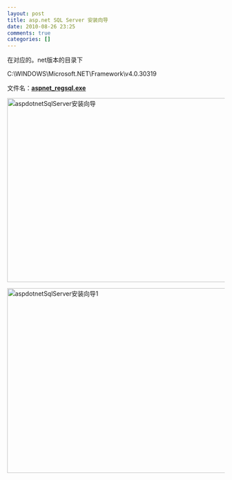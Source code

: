 ```yaml
---
layout: post
title: asp.net SQL Server 安装向导
date: 2010-08-26 23:25
comments: true
categories: []
---
```

<p>在对应的。net版本的目录下</p>  <p>C:\WINDOWS\Microsoft.NET\Framework\v4.0.30319</p>  <p>文件名：<strong><u>aspnet_regsql.exe</u></strong></p>  <p><a href="http://images.cnblogs.com/cnblogs_com/mathewxiang/WindowsLiveWriter/asp.netSQLServer_149CD/aspdotnetSqlServer%E5%AE%89%E8%A3%85%E5%90%91%E5%AF%BC_2.jpg"><img style="border-bottom: 0px; border-left: 0px; display: inline; border-top: 0px; border-right: 0px" title="aspdotnetSqlServer安装向导" border="0" alt="aspdotnetSqlServer安装向导" src="http://images.cnblogs.com/cnblogs_com/mathewxiang/WindowsLiveWriter/asp.netSQLServer_149CD/aspdotnetSqlServer%E5%AE%89%E8%A3%85%E5%90%91%E5%AF%BC_thumb.jpg" width="587" height="425" /></a><strong><u></u></strong></p>  <p><a href="http://images.cnblogs.com/cnblogs_com/mathewxiang/WindowsLiveWriter/asp.netSQLServer_149CD/aspdotnetSqlServer%E5%AE%89%E8%A3%85%E5%90%91%E5%AF%BC1_2.jpg"><img style="border-bottom: 0px; border-left: 0px; display: inline; border-top: 0px; border-right: 0px" title="aspdotnetSqlServer安装向导1" border="0" alt="aspdotnetSqlServer安装向导1" src="http://images.cnblogs.com/cnblogs_com/mathewxiang/WindowsLiveWriter/asp.netSQLServer_149CD/aspdotnetSqlServer%E5%AE%89%E8%A3%85%E5%90%91%E5%AF%BC1_thumb.jpg" width="590" height="427" /></a>
